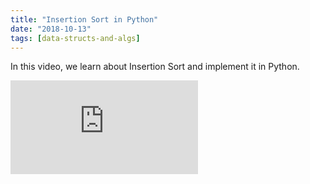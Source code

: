```yaml
---
title: "Insertion Sort in Python"
date: "2018-10-13"
tags: [data-structs-and-algs]
---
```


In this video, we learn about Insertion Sort and implement it in Python.

<!--truncate-->

<iframe className="youtube-video-player" src="https://www.youtube.com/embed/-wwk5QXk-AA" title="YouTube video player" frameBorder="0" allow="accelerometer; autoplay; clipboard-write; encrypted-media; gyroscope; picture-in-picture" allowFullScreen></iframe>